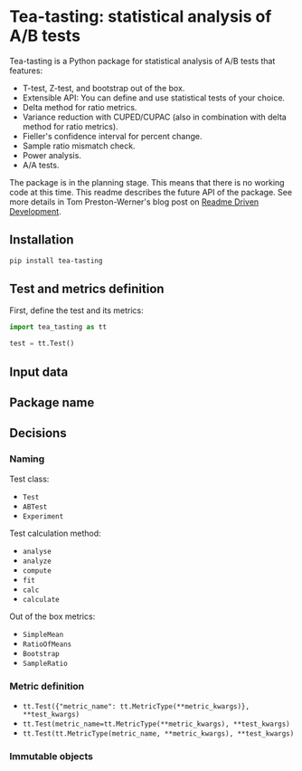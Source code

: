# Tea-tasting: statistical analysis of A/B tests

Tea-tasting is a Python package for statistical analysis of A/B tests that features:

- T-test, Z-test, and bootstrap out of the box.
- Extensible API: You can define and use statistical tests of your choice.
- Delta method for ratio metrics.
- Variance reduction with CUPED/CUPAC (also in combination with delta method for ratio metrics).
- Fieller's confidence interval for percent change.
- Sample ratio mismatch check.
- Power analysis.
- A/A tests.

The package is in the planning stage. This means that there is no working code at this time. This readme describes the future API of the package. See more details in Tom Preston-Werner's blog post on [Readme Driven Development](https://tom.preston-werner.com/2010/08/23/readme-driven-development).

## Installation

```bash
pip install tea-tasting
```

## Test and metrics definition

First, define the test and its metrics:

```python
import tea_tasting as tt

test = tt.Test()
```

## Input data

## Package name

## Decisions

### Naming

Test class:

- `Test`
- `ABTest`
- `Experiment`

Test calculation method:

- `analyse`
- `analyze`
- `compute`
- `fit`
- `calc`
- `calculate`

Out of the box metrics:

- `SimpleMean`
- `RatioOfMeans`
- `Bootstrap`
- `SampleRatio`

### Metric definition

- `tt.Test({"metric_name": tt.MetricType(**metric_kwargs)}, **test_kwargs)`
- `tt.Test(metric_name=tt.MetricType(**metric_kwargs), **test_kwargs)`
- `tt.Test(tt.MetricType(metric_name, **metric_kwargs), **test_kwargs)`

### Immutable objects
